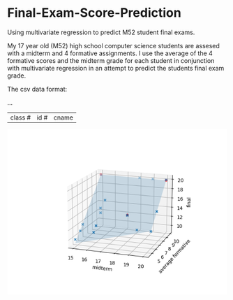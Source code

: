 # Final-Exam-Score-Prediction
Using multivariate regression to predict M52 student final exams.

My 17 year old (M52) high school computer science students are assesed with a midterm and 4 formative assignments.  I use the average of the 4 formative scores and the midterm grade for each student in conjunction with multivariate regression in an attempt to predict the students final exam grade.

The csv data format:

<table>
  <tr>
    <td>class #</td>
    <td>id #</td>
    ...
    <td>cname</td>
  </tr>
</table>

<img src="https://github.com/nps6-uwf/Final-Exam-Score-Prediction/blob/main/assets/fig_1.png?raw=true"></img>
